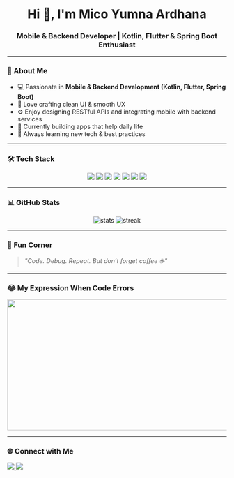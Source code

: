 <h1 align="center">Hi 👋, I'm Mico Yumna Ardhana</h1>
<h3 align="center">Mobile & Backend Developer | Kotlin, Flutter & Spring Boot Enthusiast</h3>

---

### 🌸 About Me  
- 💻 Passionate in **Mobile & Backend Development (Kotlin, Flutter, Spring Boot)**  
- 🎨 Love crafting clean UI & smooth UX  
- ⚙️ Enjoy designing RESTful APIs and integrating mobile with backend services  
- 🚀 Currently building apps that help daily life  
- 🌱 Always learning new tech & best practices  

---

### 🛠️ Tech Stack  
<p align="center">
  <img src="https://img.shields.io/badge/Kotlin-7F52FF?style=for-the-badge&logo=kotlin&logoColor=white"/>
  <img src="https://img.shields.io/badge/Flutter-02569B?style=for-the-badge&logo=flutter&logoColor=white"/>
  <img src="https://img.shields.io/badge/Dart-0175C2?style=for-the-badge&logo=dart&logoColor=white"/>
  <img src="https://img.shields.io/badge/Spring%20Boot-6DB33F?style=for-the-badge&logo=springboot&logoColor=white"/>
  <img src="https://img.shields.io/badge/PostgreSQL-4169E1?style=for-the-badge&logo=postgresql&logoColor=white"/>
  <img src="https://img.shields.io/badge/Firebase-FFCA28?style=for-the-badge&logo=firebase&logoColor=black"/>
  <img src="https://img.shields.io/badge/GitHub-181717?style=for-the-badge&logo=github&logoColor=white"/>
</p>

---

### 📊 GitHub Stats
<p align="center">
  <img src="https://github-readme-stats.vercel.app/api?username=micoardhana090701&show_icons=true&theme=tokyonight" alt="stats"/>
  <img src="https://github-readme-streak-stats.herokuapp.com/?user=micoardhana090701&theme=tokyonight" alt="streak"/>
</p>

---

### 🎵 Fun Corner
> *"Code. Debug. Repeat. But don’t forget coffee ☕"*  

---

### 😂 My Expression When Code Errors
<p align="center">
  <img src="https://media0.giphy.com/media/v1.Y2lkPTc5MGI3NjExMnN3b3oyNml3Y3hsbWZ4cXU4a25sdnF5cGtoMG1mOWpocHF6MDNqMCZlcD12MV9pbnRlcm5hbF9naWZfYnlfaWQmY3Q9Zw/rWq6jZ0yNkMit0VfoW/giphy.gif" width="600" height="300">
</p>

---

### 🌐 Connect with Me
<p align="left">
  <a href="https://linkedin.com/in/micoyumnaardhana" target="blank">
    <img src="https://img.shields.io/badge/LinkedIn-%230077B5.svg?&style=for-the-badge&logo=linkedin&logoColor=white" />
  </a>
  <a href="mailto:micoardhana@gmail.com">
    <img src="https://img.shields.io/badge/Gmail-D14836?style=for-the-badge&logo=gmail&logoColor=white" />
  </a>
</p>
